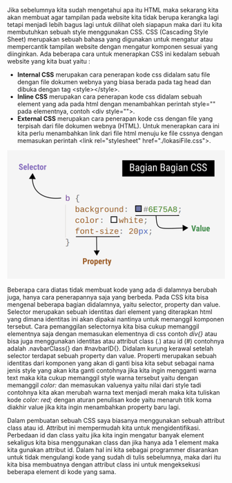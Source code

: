 Jika sebelumnya kita sudah mengetahui apa itu HTML maka sekarang kita akan membuat agar tampilan pada website kita tidak berupa kerangka lagi tetapi menjadi lebih bagus lagi untuk dilihat oleh siapapun maka dari itu kita membutuhkan sebuah style menggunakan CSS. CSS (Cascading Style Sheet) merupakan sebuah bahasa yang digunakan untuk mengatur atau mempercantik tampilan website dengan mengatur komponen sesuai yang diinginkan. Ada beberapa cara untuk menerapkan CSS ini kedalam sebuah website yang kita buat yaitu :

- **Internal CSS** merupakan cara penerapan kode css didalam satu file dengan file dokumen webnya yang biasa berada pada tag head dan dibuka dengan tag \<style\>\</style\>.
- **Inline CSS** merupakan cara penerapan kode css didalam sebuah element yang ada pada html dengan menambahkan perintah style="" pada elementnya, contoh \<div style=""\>.
- **External CSS** merupakan cara penerapan kode css dengan file yang terpisah dari file dokumen webnya (HTML). Untuk menerapkan cara ini kita perlu menambahkan link dari file html menuju ke file cssnya dengan memasukan perintah \<link rel="stylesheet" href="./lokasiFile.css"\>.

![](1.png)

Beberapa cara diatas tidak membuat kode yang ada di dalamnya berubah juga, hanya cara penerapannya saja yang berbeda. Pada CSS kita bisa mengenal beberapa bagian didalamnya, yaitu selector, property dan value. Selector merupakan sebuah identitas dari element yang diterapkan html yang dimana identitas ini akan dipakai nantinya untuk memanggil komponen tersebut. Cara pemanggilan selectornya kita bisa cukup memanggil elementnya saja dengan memasukan elementnya di css contoh _div{}_ atau bisa juga menggunakan identitas atau attribut class (.) atau id (#) contohnya adalah .navbarClass{} dan #navbarID{}. Didalam kurung kerawal setelah selector terdapat sebuah property dan value. Properti merupakan sebuah identitas dari komponen yang akan di ganti bisa kita sebut sebagai nama jenis style yang akan kita ganti contohnya jika kita ingin mengganti warna text maka kita cukup memanggil style warna tersebut yaitu dengan memanggil _color:_ dan memasukan valuenya yaitu nilai dari style tadi contohnya kita akan merubah warna text menjadi merah maka kita tuliskan kode _color: red;_ dengan aturan penulisan kode yaitu menaruh titik koma diakhir value jika kita ingin menambahkan property baru lagi.

Dalam pembuatan sebuah CSS saya biasanya menggunakan sebuah attribut class atau id. Attribut ini mempermudah kita untuk mengidentifikasi. Perbedaan id dan class yaitu jika kita ingin mengatur banyak element sekaligus kita bisa menggunakan class dan jika hanya ada 1 element maka kita gunakan attribut id. Dalam hal ini kita sebagai programmer disarankan untuk tidak mengulangi kode yang sudah di tulis sebelumnya, maka dari itu kita bisa membuatnya dengan attribut class ini untuk mengeksekusi beberapa element di kode yang sama.